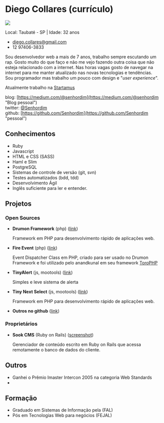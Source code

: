 # Diego Collares (currículo)

<img src="https://s.gravatar.com/avatar/f9a3243b34313b11ebc5b8a95f8a629e?s=80" />

Local: Taubaté - SP | Idade: 32 anos

* diego.collares@gmail.com
* 12 97406-3833

Sou desenvolvedor web a mais de 7 anos, trabalho sempre escutando um rap. Gosto muito do que faço
e não me vejo fazendo outra coisa que não esteja relacionado com a internet. Nas horas vagas gosto de navegar na internet 
para me manter atualizado nas novas tecnologias e tendências. Sou programador mas trabalho um pouco com design e "*user experience*".

Atualmente trabalho na [Startamus](http://startamus.com.br "Link") 

blog: [https://medium.com/@senhordim](https://medium.com/@senhordim "Blog pessoal")  
twitter: [@Senhordim](http://twitter.com/Senhordim "pessoal")  
github: [https://github.com/Senhordim](https://github.com/Senhordim "pessoal") 


## Conhecimentos

* Ruby 
* Javascript 
* HTML e CSS (SASS)
* Haml e Slim
* PostgreSQL 
* Sistemas de controle de versão (git, svn)
* Testes automatizados (bdd, tdd)
* Desenvolvimento Ágil
* Inglês suficiente para ler e entender.

## Projetos

### Open Sources

* **Drumon Framework** (php) ([link](http://github.com/sook/drumon_framework "github"))  
 
   Framework em PHP para desenvolvimento rápido de aplicações web.

* **Fire Event** (php) ([link](https://github.com/danillos/fire_event "github"))  

   Event Dispatcher Class em PHP, criado para ser usado no Drumon Framework e foi utilizado pelo anandkunal em seu framework [ToroPHP](https://github.com/anandkunal/ToroPHP "github") 


* **TinyAlert** (js, mootools) ([link](http://www.danillocesar.com.br/labs/tinyalert "link"))  
 
   Simples e leve sistema de alerta


* **Tiny Next Select** (js, mootools) ([link](http://www.danillocesar.com.br/labs/tiny-next-select "link")) 

   Framework em PHP para desenvolvimento rápido de aplicações web.


* **Outros no github** ([link](https://github.com/danillos "link")) 


### Proprietários

* **Sook CMS** (Ruby on Rails) ([screenshot](https://github.com/danillos/curriculo/raw/master/images/cms_sook.jpg "foto"))  

  Gerenciador de conteúdo escrito em Ruby on Rails que acessa remotamente o banco de dados do cliente.

## Outros

* Ganhei o Prêmio Imaster Intercon 2005 na categoria Web Standards
* 

## Formação

* Graduado em Sistemas de Informação pela (FAL)
* Pós em Tecnologias Web para negócios (FEJAL)
 

